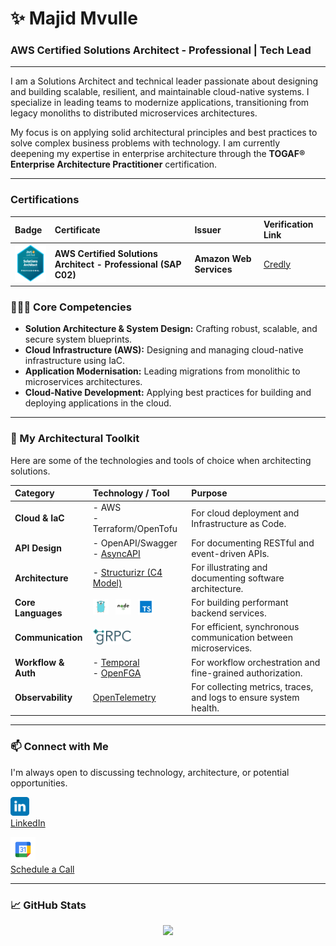 # ✨ Majid Mvulle

### AWS Certified Solutions Architect - Professional | Tech Lead

---

I am a Solutions Architect and technical leader passionate about designing and building scalable, resilient, and maintainable cloud-native systems. I specialize in leading teams to modernize applications, transitioning from legacy monoliths to distributed microservices architectures.

My focus is on applying solid architectural principles and best practices to solve complex business problems with technology. I am currently deepening my expertise in enterprise architecture through the **TOGAF® Enterprise Architecture Practitioner** certification.

---

### Certifications

| Badge                                           | Certificate                                                     | Issuer                  | Verification Link                                                            |
|:------------------------------------------------|:----------------------------------------------------------------|:------------------------|:-----------------------------------------------------------------------------|
| <img height="60px" src="./assets/sap-c02.png"/> | **AWS Certified Solutions Architect - Professional (SAP C02)**  | **Amazon Web Services** | [Credly](https://www.credly.com/badges/a11b1a36-9678-4dd9-9a96-64387884b76e) |

### 👨🏿‍💻 Core Competencies
- **Solution Architecture & System Design:** Crafting robust, scalable, and secure system blueprints.
- **Cloud Infrastructure (AWS):** Designing and managing cloud-native infrastructure using IaC.
- **Application Modernisation:** Leading migrations from monolithic to microservices architectures.
- **Cloud-Native Development:** Applying best practices for building and deploying applications in the cloud.

---

### 🔨 My Architectural Toolkit
Here are some of the technologies and tools of choice when architecting solutions.

| Category            | Technology / Tool                                                                                                                                                                       | Purpose                                                           |
|:--------------------|:----------------------------------------------------------------------------------------------------------------------------------------------------------------------------------------|:------------------------------------------------------------------|
| **Cloud & IaC**     | -  AWS   <br/>- Terraform/OpenTofu                                                                                                                                                      | For cloud deployment and Infrastructure as Code.                  |
| **API Design**      | - OpenAPI/Swagger<br/>- [AsyncAPI](https://www.asyncapi.com/en)                                                                                                                         | For documenting RESTful and event-driven APIs.                    |
| **Architecture**    | - [Structurizr (C4 Model)](https://structurizr.com/)                                                                                                                                    | For illustrating and documenting software architecture.           |
| **Core Languages**  | <img height="25px" src="./assets/technologies/go.svg"/>   <img height="25px" src="./assets/technologies/nodejs.svg"/>   <img height="25px" src="./assets/technologies/typescript.svg"/> | For building performant backend services.                         |
| **Communication**   | <img height="25px" src="./assets/technologies/grpc.svg"/>                                                                                                                               | For efficient, synchronous communication between microservices.   |
| **Workflow & Auth** | - [Temporal](https://temporal.io/)<br/>- [OpenFGA](https://openfga.dev/)                                                                                                                | For workflow orchestration and fine-grained authorization.        |
| **Observability**   | [OpenTelemetry](https://opentelemetry.io/)                                                                                                                                              | For collecting metrics, traces, and logs to ensure system health. |

---

### 📫 Connect with Me

I'm always open to discussing technology, architecture, or potential opportunities.

<a href="https://www.linkedin.com/in/majidmvulle"><img src="./assets/linkedin.svg" width="30px"/><br/>LinkedIn</a>     

<a href="https://calendar.app.google/wkJ8by5mRyByiShr6"><img src="./assets/googlecalendar.svg" width="40px"/><br/>Schedule a Call</a>

---

### 📈 GitHub Stats

<p align="center">
  <a href="https://github.com/majidmvulle">
    <img src="https://github-readme-stats.vercel.app/api/top-langs/?username=majidmvulle&hide=javascript,starlark,objective-c,java,c%23,dockerfile,php,objective-c%2B%2B,makefile,ruby,tsql,html&title_color=ffffff&text_color=ffffff&icon_color=2bbc8a&bg_color=0F0F0F&langs_count=5&hide_border=true" />
  </a>
  <br/>
  <br/>
  
